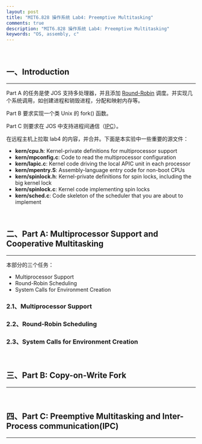 ```yaml
---
layout: post
title: "MIT6.828 操作系统 Lab4: Preemptive Multitasking"
comments: true
description: "MIT6.828 操作系统 Lab4: Preemptive Multitasking"
keywords: "OS, assembly, c"
---
```


&nbsp;

## 一、Introduction

___

Part A 的任务是使 JOS 支持多处理器，并且添加 [Round-Robin](https://en.wikipedia.org/wiki/Round-robin_scheduling) 调度。并实现几个系统调用，如创建进程和销毁进程，分配和映射内存等。

Part B 要求实现一个类 Unix 的 fork() 函数。

Part C 则要求在 JOS 中支持进程间通信（[IPC](https://en.wikipedia.org/wiki/Inter-process_communication)）。

在远程主机上拉取 lab4 的内容，并合并。下面是本实验中一些重要的源文件：

- **kern/cpu.h**:	    Kernel-private definitions for multiprocessor support
- **kern/mpconfig.c**:	Code to read the multiprocessor configuration
- **kern/lapic.c**:	    Kernel code driving the local APIC unit in each processor
- **kern/mpentry.S**:	Assembly-language entry code for non-boot CPUs
- **kern/spinlock.h**:	Kernel-private definitions for spin locks, including the big kernel lock
- **kern/spinlock.c**:	Kernel code implementing spin locks
- **kern/sched.c**:	    Code skeleton of the scheduler that you are about to implement

&nbsp;

## 二、Part A: Multiprocessor Support and Cooperative Multitasking

___

本部分的三个任务：

- Multiprocessor Support
- Round-Robin Scheduling
- System Calls for Environment Creation

### 2.1、Multiprocessor Support



### 2.2、Round-Robin Scheduling

### 2.3、System Calls for Environment Creation





















&nbsp;

## 三、Part B: Copy-on-Write Fork

___

&nbsp;

## 四、Part C: Preemptive Multitasking and Inter-Process communication(IPC)

___